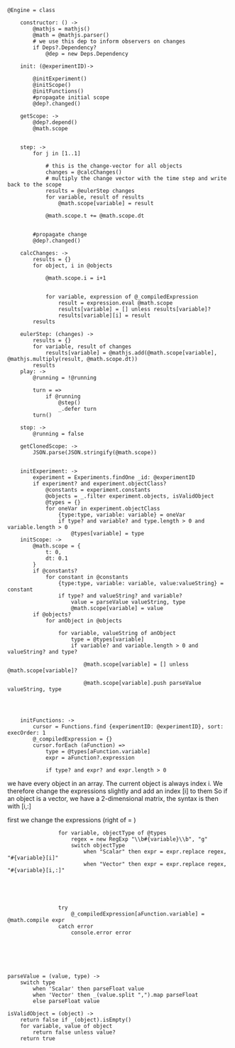 	
	@Engine = class
		
		constructor: () ->
			@mathjs = mathjs()
			@math = @mathjs.parser()
			# we use this dep to inform observers on changes
			if Deps?.Dependency?
				@dep = new Deps.Dependency

		init: (@experimentID)->
		
			@initExperiment()
			@initScope()
			@initFunctions()
			#propagate initial scope
			@dep?.changed()
		
		getScope: ->
			@dep?.depend()
			@math.scope
				

		step: ->
			for j in [1..1]

				# this is the change-vector for all objects
				changes = @calcChanges()
				# multiply the change vector with the time step and write back to the scope
				results = @eulerStep changes
				for variable, result of results
					@math.scope[variable] = result

				@math.scope.t += @math.scope.dt

					
			#propagate change
			@dep?.changed()
			
		calcChanges: ->
			results = {}
			for object, i in @objects
				
				@math.scope.i = i+1
				
				
				for variable, expression of @_compiledExpression
					result = expression.eval @math.scope
					results[variable] = [] unless results[variable]?
					results[variable][i] = result
			results
				
		eulerStep: (changes) ->
			results = {}
			for variable, result of changes
				results[variable] = @mathjs.add(@math.scope[variable], @mathjs.multiply(result, @math.scope.dt))
			results
		play: ->
			@running = !@running
			
			turn = =>
				if @running
					@step() 
					_.defer turn
			turn()

		stop: ->
			@running = false
			
		getClonedScope: ->
			JSON.parse(JSON.stringify(@math.scope))


		initExperiment: ->
			experiment = Experiments.findOne _id: @experimentID
			if experiment? and experiment.objectClass?
				@constants = experiment.constants
				@objects = _.filter experiment.objects, isValidObject
				@types = {}
				for oneVar in experiment.objectClass
					{type:type, variable: variable} = oneVar
					if type? and variable? and type.length > 0 and variable.length > 0
						@types[variable] = type
		initScope: ->
			@math.scope = {
				t: 0,
				dt: 0.1
			}
			if @constants?
				for constant in @constants
					{type:type, variable: variable, value:valueString} = constant
					if type? and valueString? and variable?
						value = parseValue valueString, type
						@math.scope[variable] = value
			if @objects?
				for anObject in @objects

					for variable, valueString of anObject
						type = @types[variable]
						if variable? and variable.length > 0 and valueString? and type?

							@math.scope[variable] = [] unless @math.scope[variable]?
							
							@math.scope[variable].push parseValue valueString, type
						
		
			

		initFunctions: ->
			cursor = Functions.find {experimentID: @experimentID}, sort: execOrder: 1
			@_compiledExpression = {}
			cursor.forEach (aFunction) => 
				type = @types[aFunction.variable]
				expr = aFunction?.expression
				
				if type? and expr? and expr.length > 0
					

we have every object in an array. The current object is always index i. 
We therefore change the expressions slightly and add an index [i] to them
So if an object is a vector, we have a 2-dimensional matrix, the syntax is then with [i,:]
			

first we change the expressions (right of = )
					
					for variable, objectType of @types
						regex = new RegExp "\\b#{variable}\\b", "g"
						switch objectType
							when "Scalar" then expr = expr.replace regex, "#{variable}[i]"
							when "Vector" then expr = expr.replace regex, "#{variable}[i,:]"
				

					
			

					try
						@_compiledExpression[aFunction.variable] = @math.compile expr
					catch error
						console.error error
				


		
		

	parseValue = (value, type) ->
		switch type
			when 'Scalar' then parseFloat value
			when 'Vector' then _(value.split ",").map parseFloat
			else parseFloat value

	isValidObject = (object) ->
		return false if _(object).isEmpty()
		for variable, value of object
			return false unless value?
		return true

